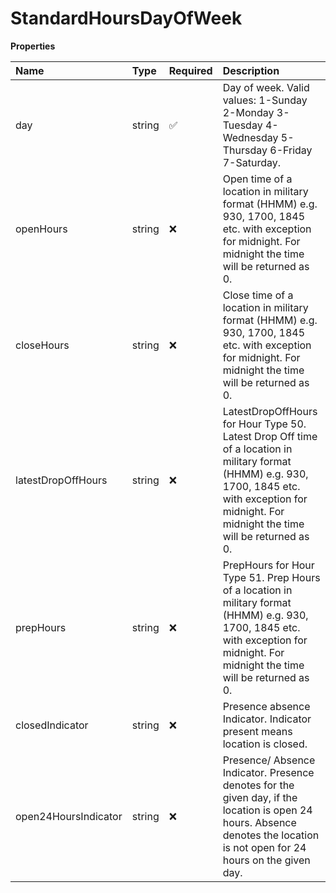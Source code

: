 # StandardHoursDayOfWeek

**Properties**

| Name                 | Type   | Required | Description                                                                                                                                                                                           |
| :------------------- | :----- | :------- | :---------------------------------------------------------------------------------------------------------------------------------------------------------------------------------------------------- |
| day                  | string | ✅       | Day of week. Valid values: 1-Sunday 2-Monday 3-Tuesday 4-Wednesday 5-Thursday 6-Friday 7-Saturday.                                                                                                    |
| openHours            | string | ❌       | Open time of a location in military format (HHMM) e.g. 930, 1700, 1845 etc. with exception for midnight. For midnight the time will be returned as 0.                                                 |
| closeHours           | string | ❌       | Close time of a location in military format (HHMM) e.g. 930, 1700, 1845 etc. with exception for midnight. For midnight the time will be returned as 0.                                                |
| latestDropOffHours   | string | ❌       | LatestDropOffHours for Hour Type 50. Latest Drop Off time of a location in military format (HHMM) e.g. 930, 1700, 1845 etc. with exception for midnight. For midnight the time will be returned as 0. |
| prepHours            | string | ❌       | PrepHours for Hour Type 51. Prep Hours of a location in military format (HHMM) e.g. 930, 1700, 1845 etc. with exception for midnight. For midnight the time will be returned as 0.                    |
| closedIndicator      | string | ❌       | Presence absence Indicator. Indicator present means location is closed.                                                                                                                               |
| open24HoursIndicator | string | ❌       | Presence/ Absence Indicator. Presence denotes for the given day, if the location is open 24 hours. Absence denotes the location is not open for 24 hours on the given day.                            |

<!-- This file was generated by liblab | https://liblab.com/ -->
